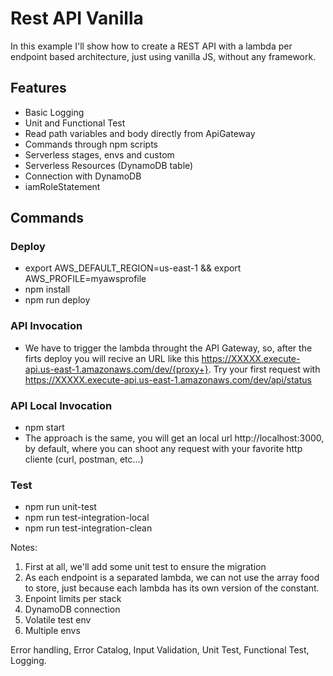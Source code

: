 # Rest API Vanilla
In this example I'll show how to create a REST API with a lambda per endpoint based architecture, just using vanilla JS, without any framework. 

## Features
- Basic Logging
- Unit and Functional Test
- Read path variables and body directly from ApiGateway
- Commands through npm scripts
- Serverless stages, envs and custom
- Serverless Resources (DynamoDB table)
- Connection with DynamoDB
- iamRoleStatement

## Commands
### Deploy
- export AWS_DEFAULT_REGION=us-east-1 && export AWS_PROFILE=myawsprofile
- npm install
- npm run deploy
### API Invocation
- We have to trigger the lambda throught the API Gateway, so, after the firts deploy you will recive an URL like this https://XXXXX.execute-api.us-east-1.amazonaws.com/dev/{proxy+}. Try your first request with https://XXXXX.execute-api.us-east-1.amazonaws.com/dev/api/status
### API Local Invocation 
- npm start
- The approach is the same, you will get an local url http://localhost:3000, by default, where you can shoot any request with your favorite http cliente (curl, postman, etc...)
### Test
- npm run unit-test
- npm run test-integration-local
- npm run test-integration-clean

Notes: 
1) First at all, we'll add some unit test to ensure the migration
2) As each endpoint is a separated lambda, we can not use the array food to store, just because each lambda has its own version of the constant.
3) Enpoint limits per stack
4) DynamoDB connection
5) Volatile test env
6) Multiple envs

Error handling, Error Catalog, Input Validation, Unit Test, Functional Test, Logging.